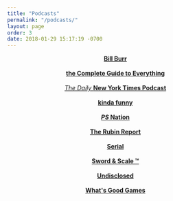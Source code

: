 ```yaml
---
title: "Podcasts"
permalink: "/podcasts/"
layout: page
order: 3
date: 2018-01-29 15:17:19 -0700
---
```

<html>
<body>
<p style="text-align:center;">
<a href="http://billburr.com/podcast-2/"><head><b>Bill Burr</b></a></head>
<br><br>
<a href="http://tcgte.com"><head><b>the Complete Guide to Everything</b></a></head>
<br><br>
<a href="https://www.nytimes.com/podcasts/the-daily"><head><i>The Daily </i><b>New York Times Podcast</b></a></head>
<br><br>
<a href="http://kindafunny.com"><head><b>kinda funny</b></a></head>
<br><br>
<a href="http://psnation.com"><head><b><i>PS</i> Nation</b></a></head>
<br><br>
<a href="http://rubinreport.com/"><head><b>The Rubin Report</b></a></head>
<br><br>
<a href="https://serialpodcast.org"><head><b>Serial</b></a></head>
<br><br>
<a href="http://swordandscale.com/"><head><b>Sword & Scale ™</b></a></head>
<br><br>
<a href="http://www.undisclosed-podcast.com"><head><b>Undisclosed</b></a></head>
<br><br>
<a href="https://whatsgoodgames.com/"><head><b>What's Good Games</b></a></head>
<br><br>

</p>
</html>
</body>

